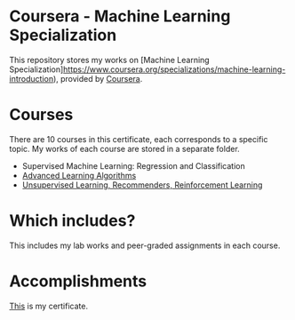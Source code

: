 # Coursera - Machine Learning Specialization
This repository stores my works on [Machine Learning Specialization]https://www.coursera.org/specializations/machine-learning-introduction), provided by [Coursera](https://www.coursera.org/).
# Courses
There are 10 courses in this certificate, each corresponds to a specific topic. My works of each course are stored in a separate folder.
<ul>
<li><a https://www.coursera.org/learn/machine-learning?specialization=machine-learning-introduction">Supervised Machine Learning: Regression and Classification</a></li>
<li><a href="https://www.coursera.org/learn/advanced-learning-algorithms?specialization=machine-learning-introduction">Advanced Learning Algorithms</a></li>
<li><a href="https://www.coursera.org/learn/unsupervised-learning-recommenders-reinforcement-learning?specialization=machine-learning-introduction">Unsupervised Learning, Recommenders, Reinforcement Learning</a></li>
</ul>

# Which includes?
This includes my lab works and peer-graded assignments in each course.

# Accomplishments
[This](https://coursera.org/share/1c4680e1e3f73133a7a36a31bd888ee4) is my certificate.
